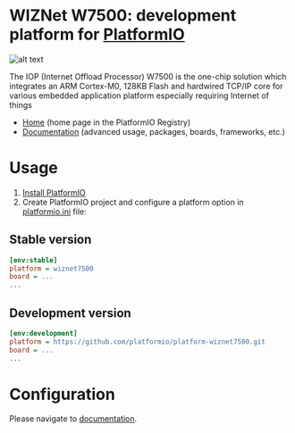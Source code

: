 # WIZNet W7500: development platform for [PlatformIO](http://platformio.org)

![alt text](https://github.com/platformio/platform-wiznet7500/workflows/Examples/badge.svg "WIZNet W7500 development platform")

The IOP (Internet Offload Processor) W7500 is the one-chip solution which integrates an ARM Cortex-M0, 128KB Flash and hardwired TCP/IP core for various embedded application platform especially requiring Internet of things

* [Home](https://registry.platformio.org/platforms/platformio/wiznet7500) (home page in the PlatformIO Registry)
* [Documentation](https://docs.platformio.org/page/platforms/wiznet7500.html) (advanced usage, packages, boards, frameworks, etc.)

# Usage

1. [Install PlatformIO](http://platformio.org)
2. Create PlatformIO project and configure a platform option in [platformio.ini](https://docs.platformio.org/page/projectconf.html) file:

## Stable version

```ini
[env:stable]
platform = wiznet7500
board = ...
...
```

## Development version

```ini
[env:development]
platform = https://github.com/platformio/platform-wiznet7500.git
board = ...
...
```

# Configuration

Please navigate to [documentation](https://docs.platformio.org/page/platforms/wiznet7500.html).

